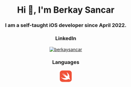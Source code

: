<h1 align="center">Hi 👋, I'm Berkay Sancar</h1>
<h3 align="center">I am a self-taught iOS developer since April 2022.</h3>  

<h3 align="middle">LinkedIn</h3>
<p align="middle">
<a href="https://linkedin.com/in/berkaysancar" target="blank"><img align="center" src="https://raw.githubusercontent.com/rahuldkjain/github-profile-readme-generator/master/src/images/icons/Social/linked-in-alt.svg" alt="berkaysancar" height="30" width="40" /></a>
</p>

<h3 align="middle">Languages</h3>
<p align="middle"> <a href="https://developer.apple.com/swift/" target="_blank" rel="noreferrer"> <img src="https://raw.githubusercontent.com/devicons/devicon/master/icons/swift/swift-original.svg" alt="swift" width="40" height="40"/> </a> </p>



